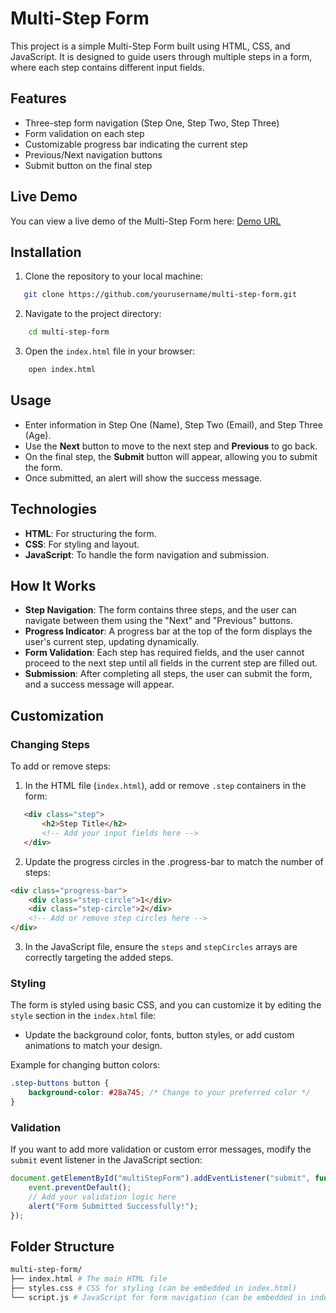 # Multi-Step Form

This project is a simple Multi-Step Form built using HTML, CSS, and JavaScript. It is designed to guide users through multiple steps in a form, where each step contains different input fields.

## Features

- Three-step form navigation (Step One, Step Two, Step Three)
- Form validation on each step
- Customizable progress bar indicating the current step
- Previous/Next navigation buttons
- Submit button on the final step

## Live Demo

You can view a live demo of the Multi-Step Form here: [Demo URL](https://codepen.io/Shravan-Dalavi/pen/OJeKwQR)

## Installation

1. Clone the repository to your local machine:
 ```bash
    git clone https://github.com/yourusername/multi-step-form.git
```

2. Navigate to the project directory:
```bash
    cd multi-step-form
```

3. Open the `index.html` file in your browser:
```bash
    open index.html
```

## Usage
- Enter information in Step One (Name), Step Two (Email), and Step Three (Age).
- Use the **Next** button to move to the next step and **Previous** to go back.
- On the final step, the **Submit** button will appear, allowing you to submit the form.
- Once submitted, an alert will show the success message.

## Technologies
- **HTML**: For structuring the form.
- **CSS**: For styling and layout.
- **JavaScript**: To handle the form navigation and submission.


## How It Works

- **Step Navigation**: The form contains three steps, and the user can navigate between them using the "Next" and "Previous" buttons.
- **Progress Indicator**: A progress bar at the top of the form displays the user's current step, updating dynamically.
- **Form Validation**: Each step has required fields, and the user cannot proceed to the next step until all fields in the current step are filled out.
- **Submission**: After completing all steps, the user can submit the form, and a success message will appear.

## Customization

### Changing Steps

To add or remove steps:
1. In the HTML file (`index.html`), add or remove `.step` containers in the form:
```html
   <div class="step">
       <h2>Step Title</h2>
       <!-- Add your input fields here -->
   </div>
```
2. Update the progress circles in the .progress-bar to match the number of steps:
```html
<div class="progress-bar">
    <div class="step-circle">1</div>
    <div class="step-circle">2</div>
    <!-- Add or remove step circles here -->
</div>
```
3. In the JavaScript file, ensure the `steps` and `stepCircles` arrays are correctly targeting the added steps.

### Styling
The form is styled using basic CSS, and you can customize it by editing the `style` section in the `index.html` file:

- Update the background color, fonts, button styles, or add custom animations to match your design. 

Example for changing button colors:
```css
.step-buttons button {
    background-color: #28a745; /* Change to your preferred color */
}
```
### Validation
If you want to add more validation or custom error messages, modify the `submit` event listener in the JavaScript section:
```javascript
document.getElementById("multiStepForm").addEventListener("submit", function(event) {
    event.preventDefault();
    // Add your validation logic here
    alert("Form Submitted Successfully!");
});
```

## Folder Structure
```sh
multi-step-form/ 
├── index.html # The main HTML file 
├── styles.css # CSS for styling (can be embedded in index.html) 
└── script.js # JavaScript for form navigation (can be embedded in index.html)
```